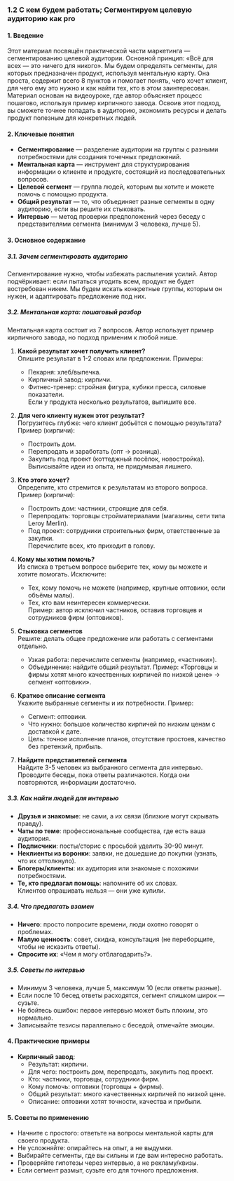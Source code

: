 
### 1.2 С кем будем работать; Сегментируем целевую аудиторию как pro

#### 1. Введение
Этот материал посвящён практической части маркетинга — сегментированию целевой аудитории. Основной принцип: «Всё для всех — это ничего для никого». Мы будем определять сегменты, для которых предназначен продукт, используя ментальную карту. Она проста, содержит всего 8 пунктов и помогает понять, чего хочет клиент, для чего ему это нужно и как найти тех, кто в этом заинтересован. Материал основан на видеоуроке, где автор объясняет процесс пошагово, используя пример кирпичного завода. Освоив этот подход, вы сможете точнее попадать в аудиторию, экономить ресурсы и делать продукт полезным для конкретных людей.


#### 2. Ключевые понятия
- **Сегментирование** — разделение аудитории на группы с разными потребностями для создания точечных предложений.
- **Ментальная карта** — инструмент для структурирования информации о клиенте и продукте, состоящий из последовательных вопросов.
- **Целевой сегмент** — группа людей, которым вы хотите и можете помочь с помощью продукта.
- **Общий результат** — то, что объединяет разные сегменты в одну аудиторию, если вы решите их стыковать.
- **Интервью** — метод проверки предположений через беседу с представителями сегмента (минимум 3 человека, лучше 5).

#### 3. Основное содержание

##### 3.1. Зачем сегментировать аудиторию
Сегментирование нужно, чтобы избежать распыления усилий. Автор подчёркивает: если пытаться угодить всем, продукт не будет востребован никем. Мы будем искать конкретные группы, которым он нужен, и адаптировать предложение под них.

##### 3.2. Ментальная карта: пошаговый разбор
Ментальная карта состоит из 7 вопросов. Автор использует пример кирпичного завода, но подход применим к любой нише.

1. **Какой результат хочет получить клиент?**  
   Опишите результат в 1-2 словах или предложении. Примеры:  
   - Пекарня: хлеб/выпечка.  
   - Кирпичный завод: кирпичи.  
   - Фитнес-тренер: стройная фигура, кубики пресса, силовые показатели.  
   Если у продукта несколько результатов, выпишите все.

2. **Для чего клиенту нужен этот результат?**  
   Погрузитесь глубже: чего клиент добьётся с помощью результата? Пример (кирпичи):  
   - Построить дом.  
   - Перепродать и заработать (опт → розница).  
   - Закупить под проект (коттеджный посёлок, новостройка).  
   Выписывайте идеи из опыта, не придумывая лишнего.

3. **Кто этого хочет?**  
   Определите, кто стремится к результатам из второго вопроса. Пример (кирпичи):  
   - Построить дом: частники, строящие для себя.  
   - Перепродать: торговцы стройматериалами (магазины, сети типа Leroy Merlin).  
   - Под проект: сотрудники строительных фирм, ответственные за закупки.  
   Перечислите всех, кто приходит в голову.

4. **Кому мы хотим помочь?**  
   Из списка в третьем вопросе выберите тех, кому вы можете и хотите помогать. Исключите:  
   - Тех, кому помочь не можете (например, крупные оптовики, если объёмы малы).  
   - Тех, кто вам неинтересен коммерчески.  
   Пример: автор исключил частников, оставив торговцев и сотрудников фирм (оптовиков).

5. **Стыковка сегментов**  
   Решите: делать общее предложение или работать с сегментами отдельно.  
   - Узкая работа: перечислите сегменты (например, «частники»).  
   - Объединение: найдите общий результат. Пример: «Торговцы и фирмы хотят много качественных кирпичей по низкой цене» → сегмент «оптовики».

6. **Краткое описание сегмента**  
   Укажите выбранные сегменты и их потребности. Пример:  
   - Сегмент: оптовики.  
   - Что нужно: большое количество кирпичей по низким ценам с доставкой к дате.  
   - Цель: точное исполнение планов, отсутствие простоев, качество без претензий, прибыль.

7. **Найдите представителей сегмента**  
   Найдите 3-5 человек из выбранного сегмента для интервью. Проводите беседы, пока ответы различаются. Когда они повторяются, информации достаточно.

##### 3.3. Как найти людей для интервью
- **Друзья и знакомые**: не сами, а их связи (близкие могут скрывать правду).  
- **Чаты по теме**: профессиональные сообщества, где есть ваша аудитория.  
- **Подписчики**: посты/сторис с просьбой уделить 30-90 минут.  
- **Неклиенты из воронки**: заявки, не дошедшие до покупки (узнать, что их оттолкнуло).  
- **Блогеры/клиенты**: их аудитория или знакомые с похожими потребностями.  
- **Те, кто предлагал помощь**: напомните об их словах.  
Клиентов опрашивать нельзя — они уже купили.

##### 3.4. Что предлагать взамен
- **Ничего**: просто попросите времени, люди охотно говорят о проблемах.  
- **Малую ценность**: совет, скидка, консультация (не переборщите, чтобы не исказить ответы).  
- **Спросите их**: «Чем я могу отблагодарить?».

##### 3.5. Советы по интервью
- Минимум 3 человека, лучше 5, максимум 10 (если ответы разные).  
- Если после 10 бесед ответы расходятся, сегмент слишком широк — сузьте.  
- Не бойтесь ошибок: первое интервью может быть плохим, это нормально.  
- Записывайте тезисы параллельно с беседой, отмечайте эмоции.

#### 4. Практические примеры
- **Кирпичный завод**:  
  - Результат: кирпичи.  
  - Для чего: построить дом, перепродать, закупить под проект.  
  - Кто: частники, торговцы, сотрудники фирм.  
  - Кому помочь: оптовики (торговцы + фирмы).  
  - Общий результат: много качественных кирпичей по низкой цене.  
  - Описание: оптовики хотят точности, качества и прибыли.

#### 5. Советы по применению
- Начните с простого: ответьте на вопросы ментальной карты для своего продукта.  
- Не усложняйте: опирайтесь на опыт, а не выдумки.  
- Выбирайте сегменты, где вы сильны и где вам интересно работать.  
- Проверяйте гипотезы через интервью, а не рекламу/квизы.  
- Если сегмент размыт, сузьте его для точного предложения.